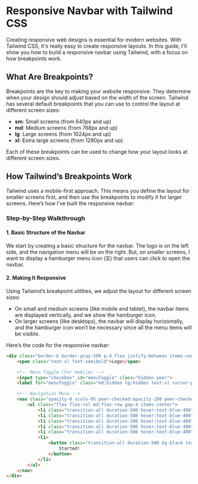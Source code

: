 # Responsive Navbar with Tailwind CSS

Creating responsive web designs is essential for modern websites. With Tailwind CSS, it's really easy to create responsive layouts. In this guide, I'll show you how to build a responsive navbar using Tailwind, with a focus on how breakpoints work.

## What Are Breakpoints?

Breakpoints are the key to making your website responsive. They determine when your design should adjust based on the width of the screen. Tailwind has several default breakpoints that you can use to control the layout at different screen sizes:

- **sm**: Small screens (from 640px and up)
- **md**: Medium screens (from 768px and up)
- **lg**: Large screens (from 1024px and up)
- **xl**: Extra large screens (from 1280px and up)

Each of these breakpoints can be used to change how your layout looks at different screen sizes.

## How Tailwind’s Breakpoints Work

Tailwind uses a mobile-first approach. This means you define the layout for smaller screens first, and then use the breakpoints to modify it for larger screens. Here’s how I’ve built the responsive navbar:

### Step-by-Step Walkthrough

#### 1. Basic Structure of the Navbar

We start by creating a basic structure for the navbar. The logo is on the left side, and the navigation menu will be on the right. But, on smaller screens, I want to display a hamburger menu icon (☰) that users can click to open the navbar.

#### 2. Making It Responsive

Using Tailwind’s breakpoint utilities, we adjust the layout for different screen sizes:

- On small and medium screens (like mobile and tablet), the navbar items are displayed vertically, and we show the hamburger icon.
- On larger screens (like desktops), the navbar will display horizontally, and the hamburger icon won’t be necessary since all the menu items will be visible.

Here’s the code for the responsive navbar:

```html
<div class="border-b border-gray-500 p-4 flex justify-between items-center">
    <span class="text-xl font-semibold">Logo</span>

    <!-- Menu Toggle (For mobile) -->
    <input type="checkbox" id="menuToggle" class="hidden peer">
    <label for="menuToggle" class="md:hidden lg:hidden text-xl cursor-pointer">☰</label>

    <!-- Navigation Menu -->
    <nav class="opacity-0 scale-95 peer-checked:opacity-100 peer-checked:scale-100 md:opacity-100 md:scale-100 lg:scale-100 lg:flex md:flex gap-4 flex-col md:flex-row absolute md:static top-16 left-0 bg-white md:bg-transparent w-full md:w-auto shadow-md md:shadow-none p-4 md:p-0 transition-all duration-500">
        <ul class="flex flex-col md:flex-row gap-4 items-center">
            <li class="transition-all duration-500 hover:text-blue-400"><a href="#">Home</a></li>
            <li class="transition-all duration-500 hover:text-blue-400"><a href="#">About</a></li>
            <li class="transition-all duration-500 hover:text-blue-400"><a href="#">Call!</a></li>
            <li class="transition-all duration-500 hover:text-blue-400"><a href="#">Dashboard</a></li>
            <li class="transition-all duration-500 hover:text-blue-400"><a href="#">idk</a></li>
            <li>
                <button class="transition-all duration-500 bg-black text-white px-4 py-2 rounded-full hover:bg-blue-400 hover:text-black">
                    Started!
                </button>
            </li>
        </ul>
    </nav>
</div>
